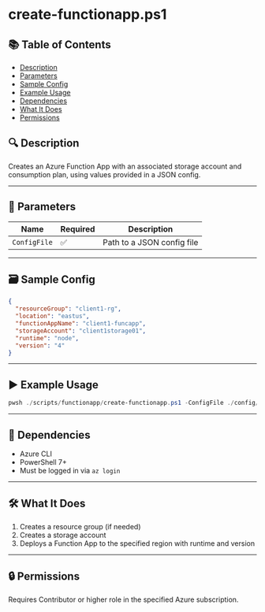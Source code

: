 # create-functionapp.ps1

## 📚 Table of Contents

- [Description](#-description)
- [Parameters](#-parameters)
- [Sample Config](#-sample-config)
- [Example Usage](#-example-usage)
- [Dependencies](#-dependencies)
- [What It Does](#-what-it-does)
- [Permissions](#-permissions)

## 🔍 Description

Creates an Azure Function App with an associated storage account and consumption plan, using values provided in a JSON config.

---

## 📂 Parameters

| Name         | Required | Description                |
| ------------ | -------- | -------------------------- |
| `ConfigFile` | ✅       | Path to a JSON config file |

---

## 🗃 Sample Config

```json
{
  "resourceGroup": "client1-rg",
  "location": "eastus",
  "functionAppName": "client1-funcapp",
  "storageAccount": "client1storage01",
  "runtime": "node",
  "version": "4"
}
```

---

## ▶️ Example Usage

```powershell
pwsh ./scripts/functionapp/create-functionapp.ps1 -ConfigFile ./config/client1-function.json
```

---

## 📅 Dependencies

- Azure CLI
- PowerShell 7+
- Must be logged in via `az login`

---

## 🛠️ What It Does

1. Creates a resource group (if needed)
2. Creates a storage account
3. Deploys a Function App to the specified region with runtime and version

---

## 🔒 Permissions

Requires Contributor or higher role in the specified Azure subscription.

